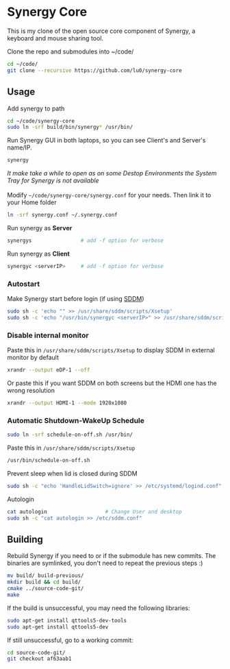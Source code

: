 # Synergy Core

This is my clone of the open source core component of Synergy, a keyboard and mouse sharing tool.

Clone the repo and submodules into ~/code/
```zsh
cd ~/code/
git clone --recursive https://github.com/lu0/synergy-core
```

## Usage

Add synergy to path
```zsh
cd ~/code/synergy-core
sudo ln -srf build/bin/synergy* /usr/bin/
```

Run Synergy GUI in both laptops, so you can see Client's and Server's name/IP.
```zsh
synergy
```
*It make take a while to open as on some Destop Environments the System Tray for Synergy is not available*
<br />
<br />
Modify ```~/code/synergy-core/synergy.conf``` for your needs. Then link it to your Home folder
```zsh
ln -srf synergy.conf ~/.synergy.conf
```

Run synergy as **Server**
```zsh
synergys                # add -f option for verbose
```

Run synergy as **Client**
```zsh
synergyc <serverIP>     # add -f option for verbose
```
### Autostart
Make Synergy start before login (if using [SDDM](https://github.com/lu0/sddm-chili))
```zsh
sudo sh -c 'echo "" >> /usr/share/sddm/scripts/Xsetup' 
sudo sh -c 'echo "/usr/bin/synergyc <serverIP>" >> /usr/share/sddm/scripts/Xsetup' 
```

### Disable internal monitor
Paste this in ```/usr/share/sddm/scripts/Xsetup``` to display SDDM in external monitor by default
```zsh
xrandr --output eDP-1 --off
```
Or paste this if you want SDDM on both screens but the HDMI one has the wrong resolution
```zsh
xrandr --output HDMI-1 --mode 1920x1080
```

### Automatic Shutdown-WakeUp Schedule
```zsh
sudo ln -srf schedule-on-off.sh /usr/bin/
```
Paste this in ```/usr/share/sddm/scripts/Xsetup```
```zsh
/usr/bin/schedule-on-off.sh
```
Prevent sleep when lid is closed during SDDM
```zsh
sudo sh -c "echo 'HandleLidSwitch=ignore' >> /etc/systemd/logind.conf"
```
Autologin
```zsh
cat autologin                   # Change User and desktop
sudo sh -c "cat autologin >> /etc/sddm.conf"
```
<!-- CHECK IF PREVIOUS THING WORKED v: -->


<!-- ```zsh
HDMIPORT=$(xrandr | grep " connected " | grep "HDMI" | awk '{print $1}')
[[ ! -z "$HDMIPORT" ]] && xrandr --output eDP-1 --off && xrandr --output HDMI-1 --mode 1920x1080 -->
<!-- ``` -->

<!-- Run ```sudo visudo``` and paste the following at the end of the file:
```zsh
user_name ALL=(ALL) NOPSSWD:/usr/bin/killall -9 synergyc
``` -->

## Building
Rebuild Synergy if you need to or if the submodule has new commits. The binaries are symlinked, you don't need to repeat the previous steps :)
```zsh
mv build/ build-previous/
mkdir build && cd build/
cmake ../source-code-git/
make
```
If the build is unsuccessful, you may need the following libraries:
```zsh
sudo apt-get install qttools5-dev-tools
sudo apt-get install qttools5-dev
```

If still unsuccessful, go to a working commit:
```zsh
cd source-code-git/
git checkout af63aab1
```
<!-- commit detached at af63aab1 -->